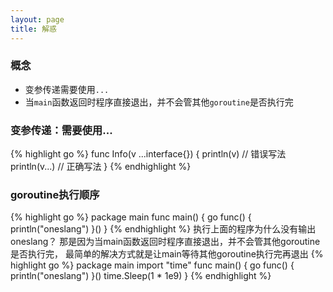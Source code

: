```yaml
---
layout: page
title: 解惑
---
```


### 概念
* 变参传递需要使用`...`
* 当`main`函数返回时程序直接退出，并不会管其他`goroutine`是否执行完

### 变参传递：需要使用...
{% highlight go %}
func Info(v ...interface{}) {
	println(v)    // 错误写法
	println(v...) // 正确写法
}
{% endhighlight %}

### goroutine执行顺序
{% highlight go %}
package main
func main() {
	go func() {
		println("oneslang")
	}()
}
{% endhighlight %}
执行上面的程序为什么没有输出oneslang？
那是因为当main函数返回时程序直接退出，并不会管其他goroutine是否执行完，
最简单的解决方式就是让main等待其他goroutine执行完再退出
{% highlight go %}
package main
import "time"
func main() {
	go func() {
		println("oneslang")
	}()
	time.Sleep(1 * 1e9)
}
{% endhighlight %}

